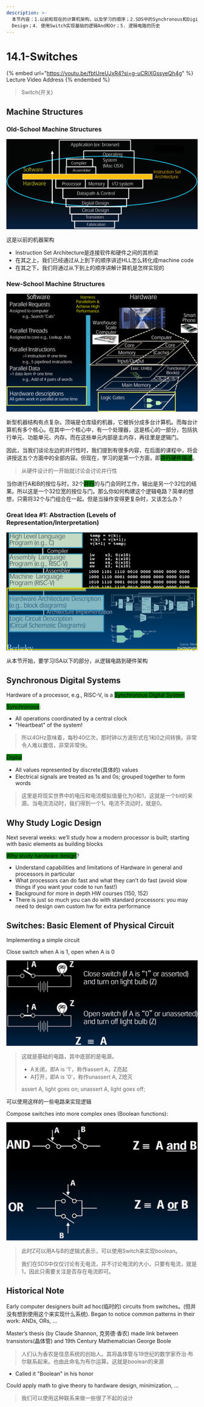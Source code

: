 ```yaml
---
description: >-
  本节内容：1.以前和现在的计算机架构，以及学习的顺序；2.SDS中的Synchronous和Digital的意思；3.为什么要学习Logic
  Design；4. 使用Switch实现基础的逻辑And和Or；5. 逻辑电路的历史
---
```


# 14.1-Switches

{% embed url="https://youtu.be/fbtUreUJxR4?si=g-uCRiXGssyeQh4g" %}
Lecture Video Address
{% endembed %}

> Switch(开关)

## Machine Structures

### Old-School Machine Structures

![Old-School Machine Structures](.image/image-20240611213837515.png)

这是以前的机器架构

* Instruction Set Architecture是连接软件和硬件之间的其桥梁
* 在其之上，我们已经通过从上到下的顺序讲述HLL怎么转化成machine code
* 在其之下，我们将通过从下到上的顺序讲解计算机是怎样实现的

### New-School Machine Structures

![New-School Machine Structures](.image/image-20240611213947394.png)

新型机器结构有点复杂。顶端是仓库级的机器，它被拆分成多台计算机。而每台计算机有多个核心。在其中一个核心中，有一个处理器，这是核心的一部分，包括执行单元、功能单元、内存。而在这些单元内部是主内存，再往里是逻辑门。

因此，当我们谈论左边的并行性时，我们提到有很多内容，在后面的课程中，将会讲授这五个方面中的全部内容。但现在，学习的是第一个方面，即<mark style="background-color:green;">并行硬件描述</mark>。

> 从硬件设计的一开始就讨论会讨论并行性

当你进行A和B的按位与时，32个<mark style="background-color:green;">并行</mark>的与门会同时工作，输出是另一个32位的结果。所以这是一个32位宽的按位与门。那么你如何构建这个逻辑电路？简单的想想，只需将32个与门组合在一起。但是当操作变得更复杂时，又该怎么办？

### Great Idea #1: Abstraction (Levels of Representation/Interpretation)

![Levels of Representation/Interpretation](.image/image-20240611214020019.png)

从本节开始，要学习ISA以下的部分，从逻辑电路到硬件架构

## Synchronous Digital Systems

Hardware of a processor, e.g., RISC-V, is a <mark style="background-color:green;">Synchronous Digital System</mark>

<mark style="background-color:green;">Synchronous</mark>:

* All operations coordinated by a central clock
* "Heartbeat" of the system!

> 所以4GHz意味着，每秒40亿次，那时钟以方波形式在1和0之间转换。非常令人难以置信，非常非常快。

<mark style="background-color:green;">Digital</mark>

* All values represented by discrete(具体的) values
* Electrical signals are treated as 1s and 0s; grouped together to form words

> 这里是将现实世界中的电压和电流模拟值量化为0和1，这就是一个bit的来源。当电流流动时，我们得到一个1。电流不流动时，就是0。

## Why Study Logic Design

Next several weeks: we’ll study how a modern processor is built; starting with basic elements as building blocks

<mark style="background-color:green;">Why study hardware design</mark>?

* Understand capabilities and limitations of Hardware in general and processors in particular
* What processors can do fast and what they can’t do fast (avoid slow things if you want your code to run fast!)
* Background for more in depth HW courses (150, 152)
* There is just so much you can do with standard processors: you may need to design own custom hw for extra performance

## Switches: Basic Element of Physical Circuit

Implementing a simple circuit

Close switch when A is 1, open when A is 0

![a circuit with switch](.image/image-20240611214323694.png)

> 这就是基础的电路，其中底部的是电源。
>
> * A关闭，即A is '1'，称作assert A，Z亮起
> * A打开，即A is '0'，称作unassert A, Z熄灭
>
> assert A, light goes on; unassert A, light goes off;

可以使用这样的一些电路来实现逻辑

Compose switches into more complex ones (Boolean functions):

![switch implements and/or logic](.image/image-20240611214342524.png)

> 此时Z可以用A与B的逻辑式表示，可以使用Switch来实现boolean。
>
> 我们在SDS中仅仅讨论有无电流，并不讨论电流的大小，只要有电流，就是1，因此只需要关注是否存在电流即可。

## Historical Note

Early computer designers built ad hoc(临时的) circuits from switches。(但并没有想到使用这个来实现什么系统). Began to notice common patterns in their work: ANDs, ORs, …

Master’s thesis (by Claude Shannon, 克劳德·香农) made link between transistors(晶体管) and 19th Century Mathematician George Boole

> 人们认为香农是信息系统的创始人。其将晶体管与19世纪的数学家乔治·布尔联系起来。也由此命名为布尔运算。这就是boolean的来源

* Called it "Boolean" in his honor

Could apply math to give theory to hardware design, minimization, …

> 我们可以使用这种联系来做一些很了不起的设计
